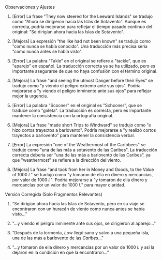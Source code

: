 Observaciones y Ajustes

1. [Error] La frase "They now steered for the Leeward Islands" se tradujo como "Ahora se dirigieron hacia las Islas de Sotavento". Aunque es correcta, podría mejorarse para reflejar el tiempo pasado continuo del original: "Se dirigían ahora hacia las Islas de Sotavento".

2. [Mejora] La expresión "the like had not been known" se tradujo como "como nunca se había conocido". Una traducción más precisa sería "como nunca antes se había visto".

3. [Error] La palabra "Takle" en el original se refiere a "tackle", que es "aparejo" en español. La traducción correcta ya se ha utilizado, pero es importante asegurarse de que no haya confusión con el término original.

4. [Mejora] La frase "and seeing the utmost Danger before their Eyes" se tradujo como "y viendo el peligro extremo ante sus ojos". Podría mejorarse a "y viendo el peligro inminente ante sus ojos" para reflejar mejor la urgencia.

5. [Error] La palabra "Scooner" en el original es "Schooner", que se traduce como "goleta". La traducción es correcta, pero es importante mantener la consistencia con la ortografía original.

6. [Mejora] La frase "made short Trips to Windward" se tradujo como "e hizo cortos trayectos a barlovento". Podría mejorarse a "y realizó cortos trayectos a barlovento" para mantener la consistencia verbal.

7. [Error] La expresión "one of the Weathermost of the Caribbees" se tradujo como "una de las más a sotavento de las Caribes". La traducción correcta debería ser "una de las más a barlovento de las Caribes", ya que "weathermost" se refiere a la dirección del viento.

8. [Mejora] La frase "and took from her in Money and Goods, to the Value of 1000 _l._" se tradujo como "y tomaron de ella en dinero y mercancías, por valor de 1000 _l._". Podría mejorarse a "y tomaron de ella dinero y mercancías por un valor de 1000 _l._" para mayor claridad.

Versión Corregida (Solo Fragmentos Relevantes)

1. "Se dirigían ahora hacia las Islas de Sotavento, pero en su viaje se encontraron con un huracán de viento como nunca antes se había visto..."

4. "...y viendo el peligro inminente ante sus ojos, se dirigieron al aparejo..."

7. "Después de la tormenta, _Low_ llegó sano y salvo a una pequeña isla, una de las más a barlovento de las _Caribes_..."

8. "...y tomaron de ella dinero y mercancías por un valor de 1000 _l._ y así la dejaron en la condición en que la encontraron..."